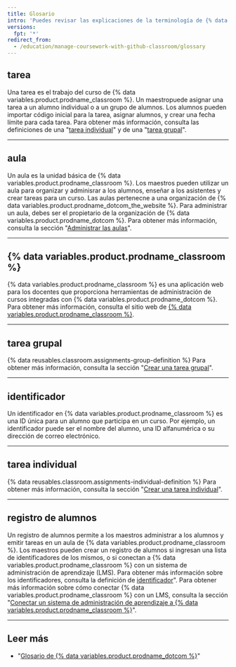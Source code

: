 ```yaml
---
title: Glosario
intro: 'Puedes revisar las explicaciones de la terminología de {% data variables.product.prodname_classroom %}.'
versions:
  fpt: '*'
redirect_from:
  - /education/manage-coursework-with-github-classroom/glossary
---
```


## tarea

Una tarea es el trabajo del curso de {% data variables.product.prodname_classroom %}. Un maestropuede asignar una tarea a un alumno individual o a un grupo de alumnos. Los alumnos pueden importar código inicial para la tarea, asignar alumnos, y crear una fecha límite para cada tarea. Para obtener más información, consulta las definiciones de una "[tarea individual](#individual-assignment)" y de una "[tarea grupal](#group-assignment)".

---

## aula

Un aula es la unidad básica de {% data variables.product.prodname_classroom %}. Los maestros pueden utilizar un aula para organizar y adminisrar a los alumnos, enseñar a los asistentes y crear tareas para un curso. Las aulas pertenecne a una organización de {% data variables.product.prodname_dotcom_the_website %}. Para administrar un aula, debes ser el propietario de la organización de {% data variables.product.prodname_dotcom %}. Para obtener más información, consulta la sección "[Administrar las aulas](/education/manage-coursework-with-github-classroom/manage-classrooms)".

---

## {% data variables.product.prodname_classroom %}

{% data variables.product.prodname_classroom %} es una aplicación web para los docentes que proporciona herramientas de administración de cursos integradas con {% data variables.product.prodname_dotcom %}. Para obtener más información, consulta el sitio web de [{% data variables.product.prodname_classroom %}](https://classroom.github.com/).

---

## tarea grupal

{% data reusables.classroom.assignments-group-definition %} Para obtener más información, consulta la sección "[Crear una tarea grupal](/education/manage-coursework-with-github-classroom/create-a-group-assignment)".

---

## identificador

Un identificador en {% data variables.product.prodname_classroom %} es una ID única para un alumno que participa en un curso. Por ejemplo, un identificador puede ser el nombre del alumno, una ID alfanumérica o su dirección de correo electrónico.

---

## tarea individual

{% data reusables.classroom.assignments-individual-definition %} Para obtener más información, consulta la sección "[Crear una tarea individual](/education/manage-coursework-with-github-classroom/create-an-individual-assignment)".

---

## registro de alumnos

Un registro de alumnos permite a los maestros administrar a los alumnos y emitir tareas en un aula de {% data variables.product.prodname_classroom %}. Los maestros pueden crear un registro de alumnos si ingresan una lista de identificadores de los mismos, o si conectan a {% data variables.product.prodname_classroom %} con un sistema de administración de aprendizaje (LMS). Para obtener más información sobre los identificadores, consulta la definición de [identificador](#identifier)". Para obtener más información sobre cómo conectar {% data variables.product.prodname_classroom %} con un LMS, consulta la sección "[Conectar un sistema de administración de aprendizaje a {% data variables.product.prodname_classroom %}](/education/manage-coursework-with-github-classroom/connect-a-learning-management-system-to-github-classroom)".

---

## Leer más

- "[Glosario de {% data variables.product.prodname_dotcom %}](/github/getting-started-with-github/github-glossary)"
